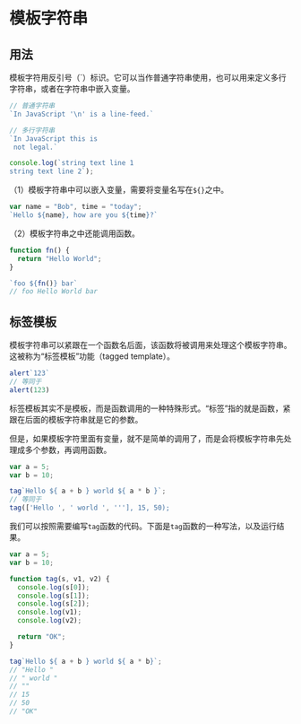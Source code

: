 # 模板字符串

## 用法

模板字符用反引号（&#96;）标识。它可以当作普通字符串使用，也可以用来定义多行字符串，或者在字符串中嵌入变量。


```javascript
// 普通字符串
`In JavaScript '\n' is a line-feed.`

// 多行字符串
`In JavaScript this is
 not legal.`

console.log(`string text line 1
string text line 2`);
```

（1）模板字符串中可以嵌入变量，需要将变量名写在`${}`之中。

```javascript
var name = "Bob", time = "today";
`Hello ${name}, how are you ${time}?`
```

（2）模板字符串之中还能调用函数。

```javascript
function fn() {
  return "Hello World";
}

`foo ${fn()} bar`
// foo Hello World bar
```


## 标签模板

模板字符串可以紧跟在一个函数名后面，该函数将被调用来处理这个模板字符串。这被称为“标签模板”功能（tagged template）。

```javascript
alert`123`
// 等同于
alert(123)
```
标签模板其实不是模板，而是函数调用的一种特殊形式。“标签”指的就是函数，紧跟在后面的模板字符串就是它的参数。


但是，如果模板字符里面有变量，就不是简单的调用了，而是会将模板字符串先处理成多个参数，再调用函数。

```javascript
var a = 5;
var b = 10;

tag`Hello ${ a + b } world ${ a * b }`;
// 等同于
tag(['Hello ', ' world ', '''], 15, 50);
```

我们可以按照需要编写`tag`函数的代码。下面是`tag`函数的一种写法，以及运行结果。

```javascript
var a = 5;
var b = 10;

function tag(s, v1, v2) {
  console.log(s[0]);
  console.log(s[1]);
  console.log(s[2]);
  console.log(v1);
  console.log(v2);

  return "OK";
}

tag`Hello ${ a + b } world ${ a * b}`;
// "Hello "
// " world "
// ""
// 15
// 50
// "OK"
```
